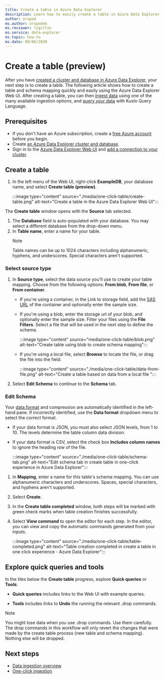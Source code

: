 ```yaml
---
title: Create a table in Azure Data Explorer
description: Learn how to easily create a table in Azure Data Explorer with the one-click experience.
author: orspod
ms.author: orspodek
ms.reviewer: tzgitlin
ms.service: data-explorer
ms.topic: how-to
ms.date: 09/06/2020
---
```


# Create a table (preview)

After you have [created a cluster and database in Azure Data Explorer](create-cluster-database-portal.md), your next step is to create a table. The following article shows how to create a table and schema mapping quickly and easily using the Azure Data Explorer Web UI. After creating a table, you can then [ingest data](ingest-data-overview.md) using one of the many available ingestion options, and [query your data](kusto/query/index.md) with Kusto Query Language.

## Prerequisites

* If you don't have an Azure subscription, create a [free Azure account](https://azure.microsoft.com/free/) before you begin.
* Create [an Azure Data Explorer cluster and database](create-cluster-database-portal.md).
* Sign in to the [Azure Data Explorer Web UI](https://dataexplorer.azure.com/) and [add a connection to your cluster](web-query-data.md#add-clusters).

## Create a table

1. In the left menu of the Web UI, right-click **ExampleDB**, your database name, and select **Create table (preview)**.

    :::image type="content" source="./media/one-click-table/create-table.png" alt-text="Create a table in the Azure Data Explorer Web UI":::

The **Create table** window opens with the **Source** tab selected.
1. The **Database** field is auto-populated with your database. You may select a different database from the drop-down menu.
1. In **Table name**, enter a name for your table. 
    > [!NOTE]
    >  Table names can be up to 1024 characters including alphanumeric, hyphens, and underscores. Special characters aren't supported.

### Select source type

1. In **Source type**, select the data source you'll use to create your table mapping. Choose from the following options: **From blob**, **From file**, or **From container**.
   
    * If you're using a container, in the Link to storage field, add the [SAS URL](/azure/vs-azure-tools-storage-explorer-blobs#get-the-sas-for-a-blob-container) of the container and optionally enter the sample size. 
    * If you're using a blob, enter the storage url of your blob, and optionally enter the sample size. Filter your files using the **File Filters**. Select a file that will be used in the next step to define the schema.

        :::image type="content" source="media/one-click-table/blob.png" alt-text="Create table using blob to create schema mapping":::
    
    * If you're using a local file, select **Browse** to locate the file, or drag the file into the field.

        :::image type="content" source="./media/one-click-table/data-from-file.png" alt-text="Create a table based on data from a local file ":::
    
1. Select **Edit Schema** to continue to the **Schema** tab.

### Edit Schema

Your [data format](ingest-data-one-click.md#file-formats) and compression are automatically identified in the left-hand pane. If incorrectly identified, use the **Data format** dropdown menu to select the correct format.

   * If your data format is JSON, you must also select JSON levels, from 1 to 10. The levels determine the table column data division.
   * If your data format is CSV, select the check box **Includes column names** to ignore the heading row of the file.

        :::image type="content" source="./media/one-click-table/schema-tab.png" alt-text="Edit schema tab in create table in one-click experience in Azure Data Explorer":::
 
1. In **Mapping**, enter a name for this table's schema mapping. You can use alphanumeric characters and underscores. Spaces, special characters, and hyphens aren't supported.
1. Select **Create**.
1. In the **Create table completed** window, both steps will be marked with green check marks when table creation finishes successfully.
1. Select **View command** to open the editor for each step. In the editor, you can view and copy the automatic commands generated from your inputs.
    
    :::image type="content" source="./media/one-click-table/table-completed.png" alt-text="Table creation completed in create a table in one click experience - Azure Data Explorer":::
 
## Explore quick queries and tools

In the tiles below the **Create table** progress, explore **Quick queries** or **Tools**:

* **Quick queries** includes links to the Web UI with example queries.

* **Tools** includes links to **Undo** the running the relevant .drop commands.

> [!NOTE]
> You might lose data when you use .drop commands. Use them carefully. <br>
> The drop commands in this workflow will only revert the changes that were made by the create table process (new table and schema mapping). Nothing else will be dropped.

## Next steps

* [Data ingestion overview](ingest-data-overview.md)
* [One-click ingestion](ingest-data-one-click.md)
  

